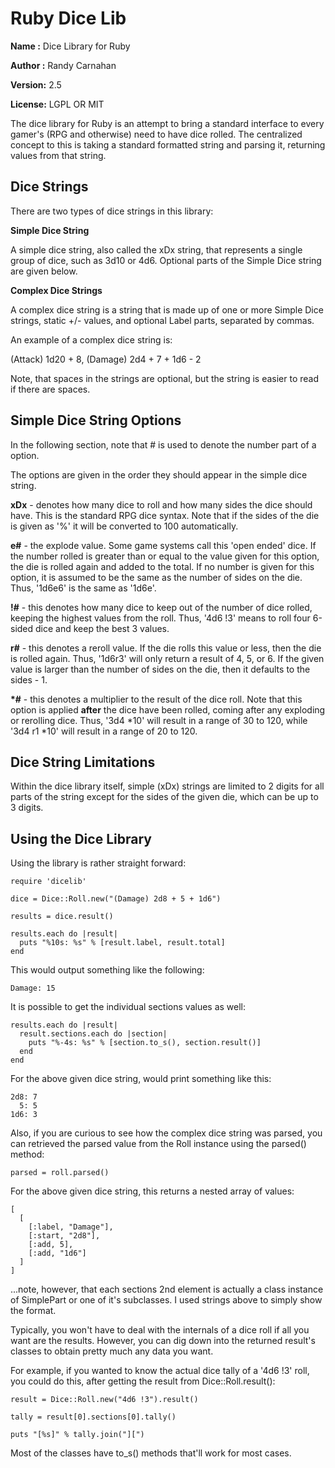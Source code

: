 Ruby Dice Lib
=============

**Name   :** Dice Library for Ruby

**Author :** Randy Carnahan

**Version:** 2.5

**License:** LGPL OR MIT

The dice library for Ruby is an attempt to bring a standard interface
to every gamer's (RPG and otherwise) need to have dice rolled. The 
centralized concept to this is taking a standard formatted string and
parsing it, returning values from that string.

Dice Strings
------------

There are two types of dice strings in this library:

**Simple Dice String**

A simple dice string, also called the xDx string, that represents a
single group of dice, such as 3d10 or 4d6. Optional parts of the 
Simple Dice string are given below.

**Complex Dice Strings**

A complex dice string is a string that is made up of one or more
Simple Dice strings, static +/- values, and optional Label parts, 
separated by commas.

An example of a complex dice string is:

  (Attack) 1d20 + 8, (Damage) 2d4 + 7 + 1d6 - 2 

Note, that spaces in the strings are optional, but the string is 
easier to read if there are spaces.

Simple Dice String Options
--------------------------

In the following section, note that # is used to denote the number
part of a option.

The options are given in the order they should appear in the simple
dice string.

**xDx** - denotes how many dice to roll and how many sides the dice
should have. This is the standard RPG dice syntax. Note that if the 
sides of the die is given as '%' it will be converted to 100 
automatically.

**e#** - the explode value. Some game systems call this 'open ended'
dice. If the number rolled is greater than or equal to the value given
for this option, the die is rolled again and added to the total. If no
number is given for this option, it is assumed to be the same as the
number of sides on the die. Thus, '1d6e6' is the same as '1d6e'.

**!#** - this denotes how many dice to keep out of the number of dice
rolled, keeping the highest values from the roll. Thus, '4d6 !3' means
to roll four 6-sided dice and keep the best 3 values.

**r#** - this denotes a reroll value. If the die rolls this value or 
less, then the die is rolled again. Thus, '1d6r3' will only return a 
result of 4, 5, or 6. If the given value is larger than the number of
sides on the die, then it defaults to the sides - 1.

**\*#** - this denotes a multiplier to the result of the dice roll. Note
that this option is applied **after** the dice have been rolled, coming 
after any exploding or rerolling dice. Thus, '3d4 *10' will result in 
a range of 30 to 120, while '3d4 r1 *10' will result in a range of 20 to
120.

Dice String Limitations
-----------------------

Within the dice library itself, simple (xDx) strings are limited to 2
digits for all parts of the string except for the sides of the given
die, which can be up to 3 digits.

Using the Dice Library
----------------------

Using the library is rather straight forward:

    require 'dicelib'

    dice = Dice::Roll.new("(Damage) 2d8 + 5 + 1d6")

    results = dice.result()

    results.each do |result|
      puts "%10s: %s" % [result.label, result.total]
    end

This would output something like the following:

    Damage: 15

It is possible to get the individual sections values as well:

    results.each do |result|
      result.sections.each do |section|
        puts "%-4s: %s" % [section.to_s(), section.result()]
      end
    end

For the above given dice string, would print something like this:

    2d8: 7
      5: 5
    1d6: 3

Also, if you are curious to see how the complex dice string was parsed,
you can retrieved the parsed value from the Roll instance using the
parsed() method:

    parsed = roll.parsed()

For the above given dice string, this returns a nested array of values:

    [
      [
        [:label, "Damage"],
        [:start, "2d8"],
        [:add, 5],
        [:add, "1d6"]
      ]
    ]

...note, however, that each sections 2nd element is actually a class 
instance of SimplePart or one of it's subclasses. I used strings above
to simply show the format.

Typically, you won't have to deal with the internals of a dice roll if all
you want are the results. However, you can dig down into the returned
result's classes to obtain pretty much any data you want.

For example, if you wanted to know the actual dice tally of a '4d6 !3' roll,
you could do this, after getting the result from Dice::Roll.result():

    result = Dice::Roll.new("4d6 !3").result()

    tally = result[0].sections[0].tally()

    puts "[%s]" % tally.join("][")

Most of the classes have to_s() methods that'll work for most cases.


